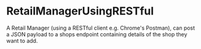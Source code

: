 # RetailManagerUsingRESTful
A Retail Manager (using a RESTful client e.g. Chrome's Postman), can post a JSON payload to a shops endpoint containing details of the shop they want to add.
